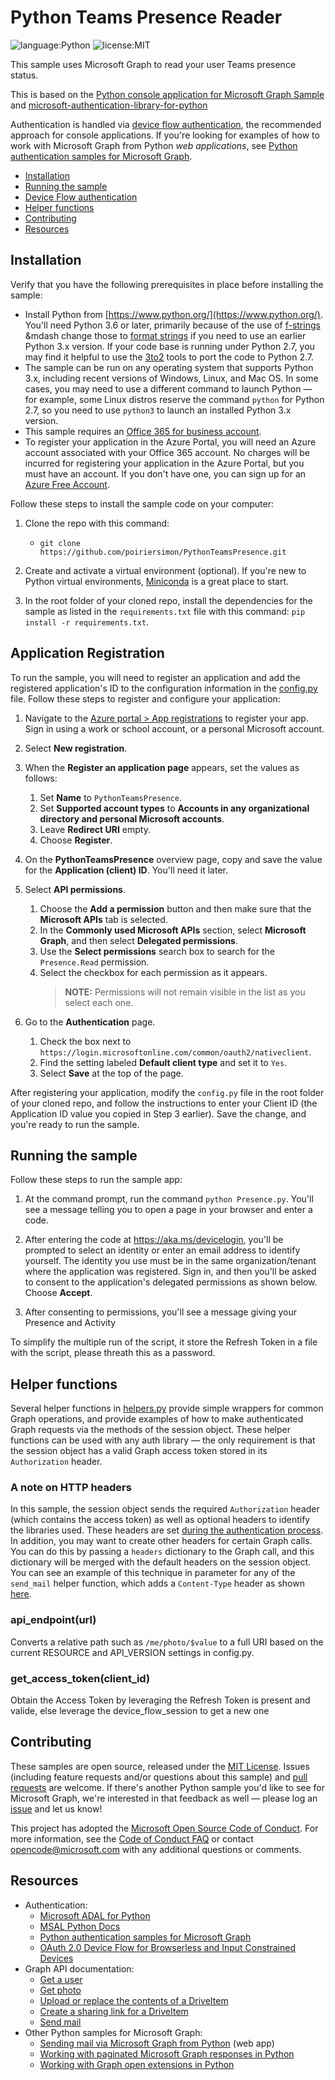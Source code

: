 # Python Teams Presence Reader

![language:Python](https://img.shields.io/badge/Language-Python-blue.svg?style=flat-square) ![license:MIT](https://img.shields.io/badge/License-MIT-green.svg?style=flat-square) 

This sample uses Microsoft Graph to read your user Teams presence status.

This is based on the [Python console application for Microsoft Graph Sample](https://docs.microsoft.com/en-us/samples/microsoftgraph/python-sample-console-app/python-console-application-for-microsoft-graph/) and [microsoft-authentication-library-for-python](https://github.com/AzureAD/microsoft-authentication-library-for-python/blob/dev/sample/device_flow_sample.py)

Authentication is handled via [device flow authentication](#device-flow-authentication), the recommended approach for console applications. If you're looking for examples of how to work with Microsoft Graph from Python _web applications_, see [Python authentication samples for Microsoft Graph](https://github.com/microsoftgraph/python-sample-auth). 

* [Installation](#installation)
* [Running the sample](#running-the-sample)
* [Device Flow authentication](#device-flow-authentication)
* [Helper functions](#helper-functions)
* [Contributing](#contributing)
* [Resources](#resources)

## Installation

Verify that you have the following prerequisites in place before installing the sample:

* Install Python from [https://www.python.org/](https://www.python.org/). You'll need Python 3.6 or later, primarily because of the use of [f-strings](https://www.python.org/dev/peps/pep-0498/) &mdash change those to [format strings](https://docs.python.org/3/library/stdtypes.html#str.format) if you need to use an earlier Python 3.x version. If your code base is running under Python 2.7, you may find it helpful to use the [3to2](https://pypi.python.org/pypi/3to2) tools to port the code to Python 2.7.
* The sample can be run on any operating system that supports Python 3.x, including recent versions of Windows, Linux, and Mac OS. In some cases, you may need to use a different command to launch Python &mdash; for example, some Linux distros reserve the command ```python``` for Python 2.7, so you need to use ```python3``` to launch an installed Python 3.x version.
* This sample requires an [Office 365 for business account](https://msdn.microsoft.com/en-us/office/office365/howto/setup-development-environment#bk_Office365Account).
* To register your application in the Azure Portal, you will need an Azure account associated with your Office 365 account. No charges will be incurred for registering your application in the Azure Portal, but you must have an account. If you don't have one, you can sign up for an [Azure Free Account](https://azure.microsoft.com/en-us/free/free-account-faq/).

Follow these steps to install the sample code on your computer:

1. Clone the repo with this command:
    * ```git clone https://github.com/poiriersimon/PythonTeamsPresence.git```

2. Create and activate a virtual environment (optional). If you're new to Python virtual environments, [Miniconda](https://conda.io/miniconda.html) is a great place to start.

3. In the root folder of your cloned repo, install the dependencies for the sample as listed in the ```requirements.txt``` file with this command: ```pip install -r requirements.txt```.

## Application Registration

To run the sample, you will need to register an application and add the registered application's ID to the configuration information in the [config.py](https://github.com/microsoftgraph/python-sample-console-app/blob/master/helpers.py) file. Follow these steps to register and configure your application:

1. Navigate to the [Azure portal > App registrations](https://go.microsoft.com/fwlink/?linkid=2083908) to register your app. Sign in using a work or school account, or a personal Microsoft account.

2. Select **New registration**.

3. When the **Register an application page** appears, set the values as follows:
    1. Set **Name** to `PythonTeamsPresence`.
    2. Set **Supported account types** to **Accounts in any organizational directory and personal Microsoft accounts**.
    3. Leave **Redirect URI** empty.
    4. Choose **Register**.

4. On the **PythonTeamsPresence** overview page, copy and save the value for the **Application (client) ID**. You'll need it later.

5. Select **API permissions**.
   1. Choose the **Add a permission** button and then make sure that the **Microsoft APIs** tab is selected.
   2. In the **Commonly used Microsoft APIs** section, select **Microsoft Graph**, and then select **Delegated permissions**.
   3. Use the **Select permissions** search box to search for the `Presence.Read` permission.
   4. Select the checkbox for each permission as it appears.
      > **NOTE:** Permissions will not remain visible in the list as you select each one.

6. Go to the **Authentication** page. 
    1. Check the box next to `https://login.microsoftonline.com/common/oauth2/nativeclient`.
    2. Find the setting labeled **Default client type** and set it to `Yes`.
    3. Select **Save** at the top of the page.

After registering your application, modify the ```config.py``` file in the root folder of your cloned repo, and follow the instructions to enter your Client ID (the Application ID value you copied in Step 3 earlier). Save the change, and you're ready to run the sample.

## Running the sample

Follow these steps to run the sample app:

1. At the command prompt, run the command ```python Presence.py```. You'll see a message telling you to open a page in your browser and enter a code.


2. After entering the code at https://aka.ms/devicelogin, you'll be prompted to select an identity or enter an email address to identify yourself. The identity you use must be in the same organization/tenant where the application was registered. Sign in, and then you'll be asked to consent to the application's delegated permissions as shown below. Choose **Accept**.

3. After consenting to permissions, you'll see a message giving your Presence and Activity

To simplify the multiple run of the script, it store the Refresh Token in a file with the script, please threath this as a password.

## Helper functions

Several helper functions in [helpers.py](https://github.com/microsoftgraph/python-sample-console-app/blob/master/helpers.py) provide simple wrappers for common Graph operations, and provide examples of how to make authenticated Graph requests via the methods of the session object. These helper functions can be used with any auth library &mdash; the only requirement is that the session object has a valid Graph access token stored in its ```Authorization``` header.

### A note on HTTP headers

In this sample, the session object sends the required ```Authorization``` header (which contains the access token) as well as optional headers to identify the libraries used. These headers are set [during the authentication process](https://github.com/microsoftgraph/python-sample-console-app/blob/master/helpers.py#L59-L61). In addition, you may want to create other headers for certain Graph calls. You can do this by passing a ```headers``` dictionary to the Graph call, and this dictionary will be merged with the default headers on the session object. You can see an example of this technique in  parameter for any of the ```send_mail``` helper function, which adds a ```Content-Type``` header as shown [here](https://github.com/microsoftgraph/python-sample-console-app/blob/master/helpers.py#L138-L138).

### api_endpoint(url)

Converts a relative path such as ```/me/photo/$value``` to a full URI based on the current RESOURCE and API_VERSION settings in config.py.

### get_access_token(client_id)

Obtain the Access Token by leveraging the Refresh Token is present and valide, else leverage the device_flow_session to get a new one

## Contributing

These samples are open source, released under the [MIT License](https://github.com/microsoftgraph/python-sample-console-app/blob/master/LICENSE). Issues (including feature requests and/or questions about this sample) and [pull requests](https://github.com/microsoftgraph/python-sample-console-app/pulls) are welcome. If there's another Python sample you'd like to see for Microsoft Graph, we're interested in that feedback as well &mdash; please log an [issue](https://github.com/microsoftgraph/python-sample-console-app/issues) and let us know!

This project has adopted the [Microsoft Open Source Code of Conduct](https://opensource.microsoft.com/codeofconduct/). For more information, see the [Code of Conduct FAQ](https://opensource.microsoft.com/codeofconduct/faq/) or contact [opencode@microsoft.com](mailto:opencode@microsoft.com) with any additional questions or comments.

## Resources

* Authentication:
    * [Microsoft ADAL for Python](https://github.com/AzureAD/azure-activedirectory-library-for-python)
    * [MSAL Python Docs](https://msal-python.readthedocs.io/en/latest/#)
    * [Python authentication samples for Microsoft Graph](https://github.com/AzureAD/microsoft-authentication-library-for-python)
    * [OAuth 2.0 Device Flow for Browserless and Input Constrained Devices](https://tools.ietf.org/html/draft-ietf-oauth-device-flow-07)
* Graph API documentation:
    * [Get a user](https://developer.microsoft.com/en-us/graph/docs/api-reference/v1.0/api/user_get)
    * [Get photo](https://developer.microsoft.com/en-us/graph/docs/api-reference/v1.0/api/profilephoto_get)
    * [Upload or replace the contents of a DriveItem](https://developer.microsoft.com/en-us/graph/docs/api-reference/v1.0/api/driveitem_put_content)
    * [Create a sharing link for a DriveItem](https://developer.microsoft.com/en-us/graph/docs/api-reference/v1.0/api/driveitem_createlink)
    * [Send mail](https://developer.microsoft.com/en-us/graph/docs/api-reference/v1.0/api/user_sendmail)
* Other Python samples for Microsoft Graph:
    * [Sending mail via Microsoft Graph from Python](https://github.com/microsoftgraph/python-sample-send-mail) (web app)
    * [Working with paginated Microsoft Graph responses in Python](https://github.com/microsoftgraph/python-sample-pagination)
    * [Working with Graph open extensions in Python](https://github.com/microsoftgraph/python-sample-open-extensions)
